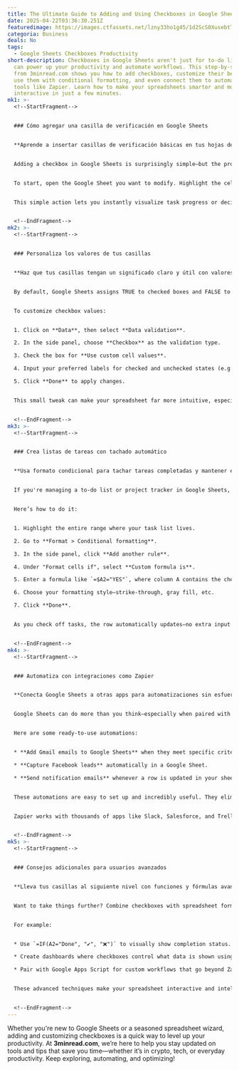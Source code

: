 ```yaml
---
title: The Ultimate Guide to Adding and Using Checkboxes in Google Sheets Like a Pro
date: 2025-04-22T03:36:30.251Z
featuredimage: https://images.ctfassets.net/lzny33ho1g45/1d2ScS0XusebtTq7GvoL2T/e9a02b509830e61aa0161c83a763ef90/google_sheets.jpg?w=1520&fm=avif&q=31&fit=thumb&h=760
categoria: Business
deals: No
tags:
  - Google Sheets Checkboxes Productivity
short-description: Checkboxes in Google Sheets aren't just for to-do lists—they
  can power up your productivity and automate workflows. This step-by-step guide
  from 3minread.com shows you how to add checkboxes, customize their behavior,
  use them with conditional formatting, and even connect them to automation
  tools like Zapier. Learn how to make your spreadsheets smarter and more
  interactive in just a few minutes.
mk1: >-
  <!--StartFragment-->


  ### Cómo agregar una casilla de verificación en Google Sheets


  **Aprende a insertar casillas de verificación básicas en tus hojas de cálculo.**


  Adding a checkbox in Google Sheets is surprisingly simple—but the productivity boost it offers is anything but basic. Whether you're tracking completed tasks, managing approvals, or building interactive dashboards, a checkbox can streamline your workflow instantly.


  To start, open the Google Sheet you want to modify. Highlight the cells where you want to insert checkboxes. Then, from the top menu, click on **Insert**, and choose **Checkbox**. That’s it—you’ll see checkboxes appear in each selected cell. You can check and uncheck them with a click.


  This simple action lets you instantly visualize task progress or decision-making status. It's a satisfying little feature that makes even mundane spreadsheet work feel slightly more rewarding.


  <!--EndFragment-->
mk2: >-
  <!--StartFragment-->


  ### Personaliza los valores de tus casillas


  **Haz que tus casillas tengan un significado claro y útil con valores personalizados.**


  By default, Google Sheets assigns TRUE to checked boxes and FALSE to unchecked ones. While this works fine for basic usage, using more descriptive values like “Completed/Not started” or “Approved/Pending” can make your sheet far easier to read and interpret.


  To customize checkbox values:


  1. Click on **Data**, then select **Data validation**.

  2. In the side panel, choose **Checkbox** as the validation type.

  3. Check the box for **Use custom cell values**.

  4. Input your preferred labels for checked and unchecked states (e.g., "YES"/"NO" or "Done"/"To Do").

  5. Click **Done** to apply changes.


  This small tweak can make your spreadsheet far more intuitive, especially when collaborating with others or exporting data to other apps where TRUE/FALSE might not be meaningful.


  <!--EndFragment-->
mk3: >-
  <!--StartFragment-->


  ### Crea listas de tareas con tachado automático


  **Usa formato condicional para tachar tareas completadas y mantener el orden.**


  If you're managing a to-do list or project tracker in Google Sheets, conditional formatting can visually signal completed tasks. By applying a strike-through to entire rows when a checkbox is ticked, you give instant visual feedback—and a bit of psychological satisfaction, too.


  Here’s how to do it:


  1. Highlight the entire range where your task list lives.

  2. Go to **Format > Conditional formatting**.

  3. In the side panel, click **Add another rule**.

  4. Under "Format cells if", select **Custom formula is**.

  5. Enter a formula like `=$A2="YES"`, where column A contains the checkboxes.

  6. Choose your formatting style—strike-through, gray fill, etc.

  7. Click **Done**.


  As you check off tasks, the row automatically updates—no extra input needed. It's clean, efficient, and makes project management smoother.


  <!--EndFragment-->
mk4: >-
  <!--StartFragment-->


  ### Automatiza con integraciones como Zapier


  **Conecta Google Sheets a otras apps para automatizaciones sin esfuerzo.**


  Google Sheets can do more than you think—especially when paired with tools like Zapier. You can use checkboxes as triggers for automated workflows. For example, when a box is checked, it can send an email, update a CRM, or log activity in another sheet.


  Here are some ready-to-use automations:


  * **Add Gmail emails to Google Sheets** when they meet specific criteria.

  * **Capture Facebook leads** automatically in a Google Sheet.

  * **Send notification emails** whenever a row is updated in your sheet.


  These automations are easy to set up and incredibly useful. They eliminate manual data entry and help you respond in real-time—whether you're dealing with customer leads, internal tasks, or client reports.


  Zapier works with thousands of apps like Slack, Salesforce, and Trello. When paired with Google Sheets, your humble spreadsheet becomes a powerful command center.


  <!--EndFragment-->
mk5: >-
  <!--StartFragment-->


  ### Consejos adicionales para usuarios avanzados


  **Lleva tus casillas al siguiente nivel con funciones y fórmulas avanzadas.**


  Want to take things further? Combine checkboxes with spreadsheet formulas to trigger calculations, highlight issues, or segment data dynamically.


  For example:


  * Use `=IF(A2="Done", "✔", "❌")` to visually show completion status.

  * Create dashboards where checkboxes control what data is shown using filter views or QUERY functions.

  * Pair with Google Apps Script for custom workflows that go beyond Zapier's no-code tools.


  These advanced techniques make your spreadsheet interactive and intelligent. From project management to team collaboration, checkboxes can evolve into functional tools that shape how you work with your data.


  <!--EndFragment-->
---
```

<!--StartFragment-->

Whether you're new to Google Sheets or a seasoned spreadsheet wizard, adding and customizing checkboxes is a quick way to level up your productivity. At **3minread.com**, we’re here to help you stay updated on tools and tips that save you time—whether it’s in crypto, tech, or everyday productivity. Keep exploring, automating, and optimizing!

<!--EndFragment-->